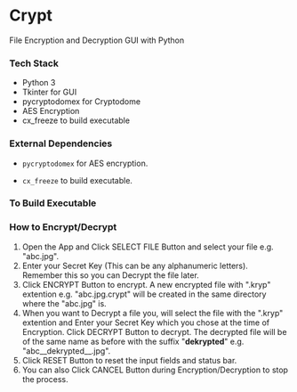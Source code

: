 # Crypt
File Encryption and Decryption GUI with Python

### Tech Stack
* Python 3
* Tkinter for GUI
* pycryptodomex for Cryptodome
* AES Encryption
* cx_freeze to build executable

### External Dependencies
* `pycryptodomex` for AES encryption.

* `cx_freeze` to build executable.


### To Build Executable


### How to Encrypt/Decrypt
1. Open the App and Click SELECT FILE Button and select your file e.g. "abc.jpg".
2. Enter your Secret Key (This can be any alphanumeric letters). Remember this so you can Decrypt the file later.
3. Click ENCRYPT Button to encrypt. A new encrypted file with ".kryp" extention e.g. "abc.jpg.crypt" will be created in the same directory where the "abc.jpg" is.
4. When you want to Decrypt a file you, will select the file with the ".kryp" extention and Enter your Secret Key which you chose at the time of Encryption. Click DECRYPT Button to decrypt. The decrypted file will be of the same name as before with the suffix "__dekrypted__" e.g. "abc__dekrypted__.jpg".
5. Click RESET Button to reset the input fields and status bar.
6. You can also Click CANCEL Button during Encryption/Decryption to stop the process.


